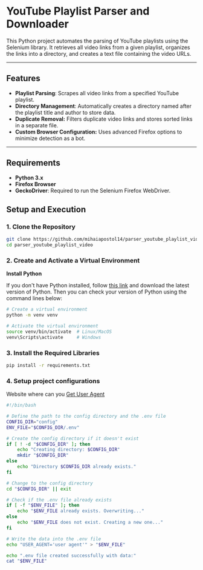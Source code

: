 # YouTube Playlist Parser and Downloader

This Python project automates the parsing of YouTube playlists using the Selenium library. It retrieves all video links from a given playlist, organizes the links into a directory, and creates a text file containing the video URLs.

---

## Features  

- **Playlist Parsing**: Scrapes all video links from a specified YouTube playlist.
- **Directory Management**: Automatically creates a directory named after the playlist title and author to store data.
- **Duplicate Removal:** Filters duplicate video links and stores sorted links in a separate file.
- **Custom Browser Configuration:** Uses advanced Firefox options to minimize detection as a bot.

---

## Requirements  

- **Python 3.x**  
- **Firefox Browser**  
- **GeckoDriver**: Required to run the Selenium Firefox WebDriver.

## Setup and Execution

### 1. Clone the Repository

```bash
git clone https://github.com/mihaiapostol14/parser_youtube_playlist_video.git
cd parser_youtube_playlist_video
```

### 2. Create and Activate a Virtual Environment

**Install Python**

If you don't have Python installed, follow [this link](https://www.python.org/downloads/) and download the latest version of Python. Then you can check your version of Python using the command lines below:

```bash
# Create a virtual environment
python -m venv venv  

# Activate the virtual environment
source venv/bin/activate  # Linux/MacOS  
venv\Scripts\activate     # Windows  
```

### 3. Install the Required Libraries

```bash
pip install -r requirements.txt
```

### 4. Setup project configurations
Website where can you [Get User Agent](https://www.whatismybrowser.com/detect/what-is-my-user-agent/)

```bash
#!/bin/bash

# Define the path to the config directory and the .env file
CONFIG_DIR="config"
ENV_FILE="$CONFIG_DIR/.env"

# Create the config directory if it doesn't exist
if [ ! -d "$CONFIG_DIR" ]; then
    echo "Creating directory: $CONFIG_DIR"
    mkdir "$CONFIG_DIR"
else
    echo "Directory $CONFIG_DIR already exists."
fi

# Change to the config directory
cd "$CONFIG_DIR" || exit

# Check if the .env file already exists
if [ -f "$ENV_FILE" ]; then
    echo "$ENV_FILE already exists. Overwriting..."
else
    echo "$ENV_FILE does not exist. Creating a new one..."
fi

# Write the data into the .env file
echo "USER_AGENT='user agent'" > "$ENV_FILE"

echo ".env file created successfully with data:"
cat "$ENV_FILE"

 ```